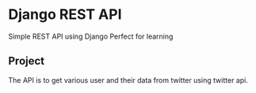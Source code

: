 # Django REST API

Simple REST API using Django Perfect for learning 

## Project

The API is to get various user and their data from twitter using twitter api.

